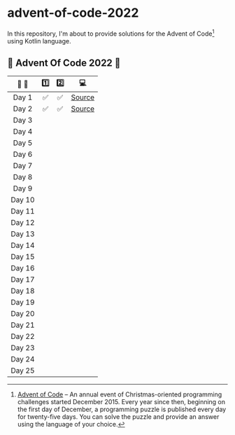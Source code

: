 # advent-of-code-2022

In this repository, I'm about to provide solutions for the Advent of Code[^aoc] using Kotlin language.

[^aoc]:
    [Advent of Code][aoc] – An annual event of Christmas-oriented programming challenges started December 2015.
    Every year since then, beginning on the first day of December, a programming puzzle is published every day for twenty-five days.
    You can solve the puzzle and provide an answer using the language of your choice.

## :christmas_tree: Advent Of Code 2022 :christmas_tree:

| :calendar: :christmas_tree: | :one: |        :two:        |            :computer:             |
|:---------------------------:|:-----:|:-------------------:|:---------------------------------:|
|            Day 1            | :white_check_mark: | :white_check_mark: | [Source](src/main/kotlin/Day01.kt) |
|            Day 2            | :white_check_mark: | :white_check_mark: | [Source](src/main/kotlin/Day02.kt) |
|            Day 3            |       |   |  |
|            Day 4            |       |   |  |
|            Day 5            |       |   |  |
|            Day 6            |       |   |  |
|            Day 7            |       |   |  |
|            Day 8            |       |   |  |
|            Day 9            |       |   |  |
|           Day 10            |       |   |  |
|           Day 11            |       |   |  |
|           Day 12            |       |   |  |
|           Day 13            |       |   |  |
|           Day 14            |       |   |  |
|           Day 15            |       |                     |                                   |
|           Day 16            |       |                     |                                   |
|           Day 17            |       |                     |                                   |
|           Day 18            |       |                     |                                   |
|           Day 19            |       |                     |                                   |
|           Day 20            |       |                     |                                   |
|           Day 21            |       |                     |                                   |
|           Day 22            |       |                     |                                   |
|           Day 23            |       |                     |                                   |
|           Day 24            |       |                     |                                   |
|           Day 25            |       |                     |                                   |


[aoc]: https://adventofcode.com
